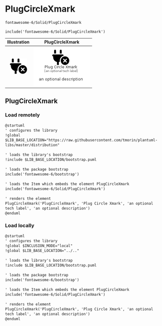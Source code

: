 # PlugCircleXmark


```text
fontawesome-6/Solid/PlugCircleXmark
```

```text
include('fontawesome-6/Solid/PlugCircleXmark')
```



| Illustration | PlugCircleXmark |
| :---: | :---: |
| ![illustration for Illustration](../../fontawesome-6/Solid/PlugCircleXmark.png) | ![illustration for PlugCircleXmark](../../fontawesome-6/Solid/PlugCircleXmark.Local.png) |




## PlugCircleXmark

### Load remotely
```plantuml
@startuml
' configures the library
!global $LIB_BASE_LOCATION="https://raw.githubusercontent.com/tmorin/plantuml-libs/master/distribution"

' loads the library's bootstrap
!include $LIB_BASE_LOCATION/bootstrap.puml

' loads the package bootstrap
include('fontawesome-6/bootstrap')

' loads the Item which embeds the element PlugCircleXmark
include('fontawesome-6/Solid/PlugCircleXmark')

' renders the element
PlugCircleXmark('PlugCircleXmark', 'Plug Circle Xmark', 'an optional tech label', 'an optional description')
@enduml
```

### Load locally
```plantuml
@startuml
' configures the library
!global $INCLUSION_MODE="local"
!global $LIB_BASE_LOCATION="../.."

' loads the library's bootstrap
!include $LIB_BASE_LOCATION/bootstrap.puml

' loads the package bootstrap
include('fontawesome-6/bootstrap')

' loads the Item which embeds the element PlugCircleXmark
include('fontawesome-6/Solid/PlugCircleXmark')

' renders the element
PlugCircleXmark('PlugCircleXmark', 'Plug Circle Xmark', 'an optional tech label', 'an optional description')
@enduml
```

